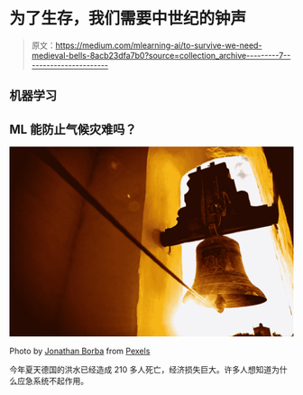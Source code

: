 # 为了生存，我们需要中世纪的钟声

> 原文：<https://medium.com/mlearning-ai/to-survive-we-need-medieval-bells-8acb23dfa7b0?source=collection_archive---------7----------------------->

## 机器学习

## ML 能防止气候灾难吗？

![](img/490d7c16c720f5d121dc890e36e33f49.png)

Photo by [Jonathan Borba](https://www.pexels.com/@jonathanborba?utm_content=attributionCopyText&utm_medium=referral&utm_source=pexels) from [Pexels](https://www.pexels.com/photo/brass-bell-on-yellow-wall-5379735/?utm_content=attributionCopyText&utm_medium=referral&utm_source=pexels)

今年夏天德国的洪水已经造成 210 多人死亡，经济损失巨大。许多人想知道为什么应急系统不起作用。